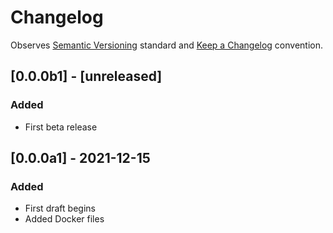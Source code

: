 # Changelog

Observes [Semantic Versioning](https://semver.org/spec/v2.0.0.html) standard and [Keep a Changelog](https://keepachangelog.com/en/1.0.0/) convention.

## [0.0.0b1] - [unreleased]
### Added
+ First beta release

## [0.0.0a1] - 2021-12-15
### Added
+ First draft begins
+ Added Docker files
